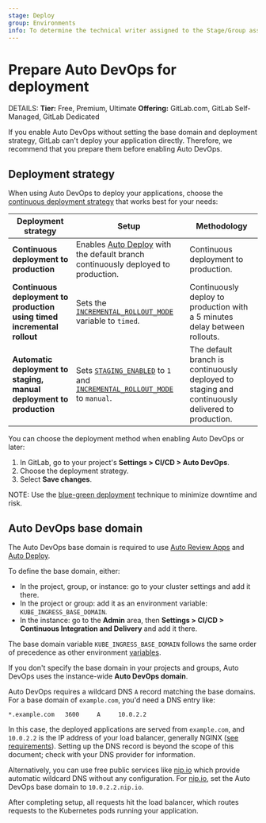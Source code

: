 ```yaml
---
stage: Deploy
group: Environments
info: To determine the technical writer assigned to the Stage/Group associated with this page, see https://handbook.gitlab.com/handbook/product/ux/technical-writing/#assignments
---
```


# Prepare Auto DevOps for deployment

DETAILS:
**Tier:** Free, Premium, Ultimate
**Offering:** GitLab.com, GitLab Self-Managed, GitLab Dedicated

If you enable Auto DevOps without setting the base domain and deployment
strategy, GitLab can't deploy your application directly. Therefore, we
recommend that you prepare them before enabling Auto DevOps.

## Deployment strategy

When using Auto DevOps to deploy your applications, choose the
[continuous deployment strategy](../../ci/index.md)
that works best for your needs:

| Deployment strategy | Setup | Methodology |
|--|--|--|
| **Continuous deployment to production** | Enables [Auto Deploy](stages.md#auto-deploy) with the default branch continuously deployed to production. | Continuous deployment to production.|
| **Continuous deployment to production using timed incremental rollout** | Sets the [`INCREMENTAL_ROLLOUT_MODE`](cicd_variables.md#timed-incremental-rollout-to-production) variable to `timed`. | Continuously deploy to production with a 5 minutes delay between rollouts. |
| **Automatic deployment to staging, manual deployment to production** | Sets [`STAGING_ENABLED`](cicd_variables.md#deploy-policy-for-staging-and-production-environments) to `1` and [`INCREMENTAL_ROLLOUT_MODE`](cicd_variables.md#incremental-rollout-to-production) to `manual`. | The default branch is continuously deployed to staging and continuously delivered to production. |

You can choose the deployment method when enabling Auto DevOps or later:

1. In GitLab, go to your project's **Settings > CI/CD > Auto DevOps**.
1. Choose the deployment strategy.
1. Select **Save changes**.

NOTE:
Use the [blue-green deployment](../../ci/environments/incremental_rollouts.md#blue-green-deployment) technique
to minimize downtime and risk.

## Auto DevOps base domain

The Auto DevOps base domain is required to use
[Auto Review Apps](stages.md#auto-review-apps) and [Auto Deploy](stages.md#auto-deploy).

To define the base domain, either:

- In the project, group, or instance: go to your cluster settings and add it there.
- In the project or group: add it as an environment variable: `KUBE_INGRESS_BASE_DOMAIN`.
- In the instance: go to the **Admin** area, then **Settings > CI/CD > Continuous Integration and Delivery** and add it there.

The base domain variable `KUBE_INGRESS_BASE_DOMAIN` follows the same order of precedence
as other environment [variables](../../ci/variables/index.md#cicd-variable-precedence).

If you don't specify the base domain in your projects and groups, Auto DevOps uses the instance-wide **Auto DevOps domain**.

Auto DevOps requires a wildcard DNS `A` record matching the base domains. For
a base domain of `example.com`, you'd need a DNS entry like:

```plaintext
*.example.com   3600     A     10.0.2.2
```

In this case, the deployed applications are served from `example.com`, and `10.0.2.2`
is the IP address of your load balancer, generally NGINX ([see requirements](requirements.md)).
Setting up the DNS record is beyond the scope of this document; check with your
DNS provider for information.

Alternatively, you can use free public services like [nip.io](https://nip.io)
which provide automatic wildcard DNS without any configuration. For [nip.io](https://nip.io),
set the Auto DevOps base domain to `10.0.2.2.nip.io`.

After completing setup, all requests hit the load balancer, which routes requests
to the Kubernetes pods running your application.
